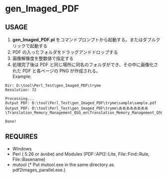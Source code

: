 # gen_Imaged_PDF

## USAGE

1. **gen_Imaged_PDF.pl** をコマンドプロンプトから起動する。またはダブルクリックで起動する
2. PDF の入ったフォルダをドラッグアンドドロップする
3. 画像解像度を整数値で指定する
4. 処理完了後は PDF と同じ場所に同名のフォルダができ、その中に画像化された PDF と各ページの PNG が作成される。  
   Example:

```
Dir: D:\tool\Perl_Test\gen_Imaged_PDF\tryme
Resolution: 72

Processing...
Output PDF: D:\tool\Perl_Test\gen_Imaged_PDF\tryme\sample\sample.pdf
Output PDF: D:\tool\Perl_Test\gen_Imaged_PDF\tryme\ああああああああ\Translation_Memory_Management_QSG_en\Translation_Memory_Management_QSG_en.pdf

Done!
```

## REQUIRES

- Windows
- Perl ( 5.26 or avobe) and Modules (PDF::API2::Lite, File::Find::Rule, File::Basename)
- mutool (* Put mutool.exe in the same directory as pdf2images_parallel.exe.)
